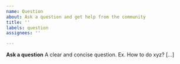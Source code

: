 ```yaml
---
name: Question
about: Ask a question and get help from the community
title: ''
labels: question
assignees: ''

---
```


**Ask a question**
A clear and concise question. Ex. How to do xyz? [...]
